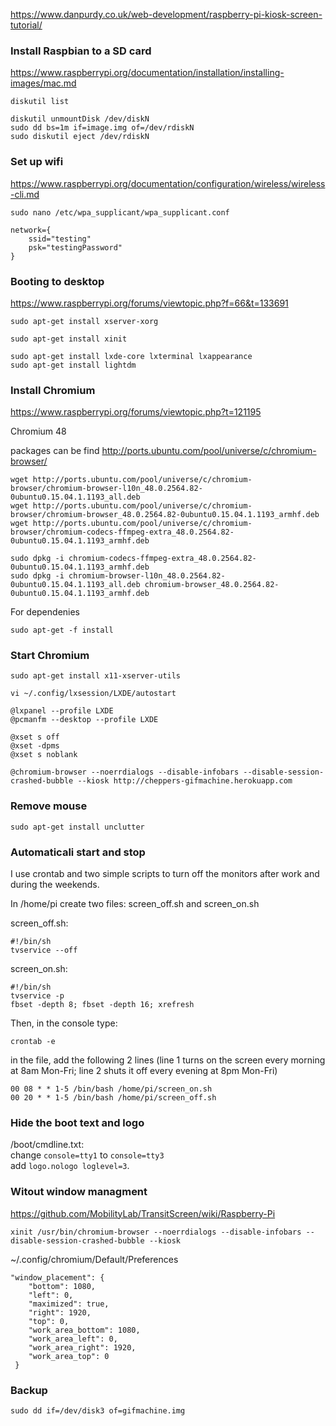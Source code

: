 
https://www.danpurdy.co.uk/web-development/raspberry-pi-kiosk-screen-tutorial/

### Install Raspbian to a SD card

https://www.raspberrypi.org/documentation/installation/installing-images/mac.md

```
diskutil list
```

```
diskutil unmountDisk /dev/diskN
sudo dd bs=1m if=image.img of=/dev/rdiskN
sudo diskutil eject /dev/rdiskN
```

### Set up wifi

https://www.raspberrypi.org/documentation/configuration/wireless/wireless-cli.md

```
sudo nano /etc/wpa_supplicant/wpa_supplicant.conf
```

```
network={
    ssid="testing"
    psk="testingPassword"
}
```

### Booting to desktop

https://www.raspberrypi.org/forums/viewtopic.php?f=66&t=133691
```
sudo apt-get install xserver-xorg
```

```
sudo apt-get install xinit
```

```
sudo apt-get install lxde-core lxterminal lxappearance
sudo apt-get install lightdm
```

### Install Chromium

https://www.raspberrypi.org/forums/viewtopic.php?t=121195

Chromium 48

packages can be find http://ports.ubuntu.com/pool/universe/c/chromium-browser/

```
wget http://ports.ubuntu.com/pool/universe/c/chromium-browser/chromium-browser-l10n_48.0.2564.82-0ubuntu0.15.04.1.1193_all.deb
wget http://ports.ubuntu.com/pool/universe/c/chromium-browser/chromium-browser_48.0.2564.82-0ubuntu0.15.04.1.1193_armhf.deb
wget http://ports.ubuntu.com/pool/universe/c/chromium-browser/chromium-codecs-ffmpeg-extra_48.0.2564.82-0ubuntu0.15.04.1.1193_armhf.deb
```

```
sudo dpkg -i chromium-codecs-ffmpeg-extra_48.0.2564.82-0ubuntu0.15.04.1.1193_armhf.deb
sudo dpkg -i chromium-browser-l10n_48.0.2564.82-0ubuntu0.15.04.1.1193_all.deb chromium-browser_48.0.2564.82-0ubuntu0.15.04.1.1193_armhf.deb
```

For dependenies
```
sudo apt-get -f install
```
### Start Chromium

```
sudo apt-get install x11-xserver-utils
```

```
vi ~/.config/lxsession/LXDE/autostart
```

```
@lxpanel --profile LXDE
@pcmanfm --desktop --profile LXDE

@xset s off
@xset -dpms
@xset s noblank

@chromium-browser --noerrdialogs --disable-infobars --disable-session-crashed-bubble --kiosk http://cheppers-gifmachine.herokuapp.com
```

### Remove mouse

```
sudo apt-get install unclutter
```

### Automaticali start and stop

I use crontab and two simple scripts to turn off the monitors after work and during the weekends.

In /home/pi create two files: screen_off.sh and screen_on.sh

screen_off.sh:
```
#!/bin/sh
tvservice --off
```

screen_on.sh:
```
#!/bin/sh
tvservice -p
fbset -depth 8; fbset -depth 16; xrefresh
```

Then, in the console type:
```
crontab -e
```

in the file, add the following 2 lines (line 1 turns on the screen every morning at 8am Mon-Fri; line 2 shuts it off every evening at 8pm Mon-Fri)
```
00 08 * * 1-5 /bin/bash /home/pi/screen_on.sh
00 20 * * 1-5 /bin/bash /home/pi/screen_off.sh
```

### Hide the boot text and logo

/boot/cmdline.txt:  
change `console=tty1` to `console=tty3`  
add `logo.nologo loglevel=3`.

### Witout window managment
https://github.com/MobilityLab/TransitScreen/wiki/Raspberry-Pi

```
xinit /usr/bin/chromium-browser --noerrdialogs --disable-infobars --disable-session-crashed-bubble --kiosk
```

~/.config/chromium/Default/Preferences
```
"window_placement": {                                                      
    "bottom": 1080,
    "left": 0,
    "maximized": true,
    "right": 1920,
    "top": 0,
    "work_area_bottom": 1080,
    "work_area_left": 0,
    "work_area_right": 1920,
    "work_area_top": 0
 }
```

### Backup
```
sudo dd if=/dev/disk3 of=gifmachine.img
```
